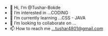 - 👋 Hi, I’m @Tushar-Bokde
- 👀 I’m interested in ...CODING
- 🌱 I’m currently learning ...CSS - JAVA
- 💞️ I’m looking to collaborate on ...
- 📫 How to reach me ...tushar4801@gmail.com

<!---
Tushar-Bokde/Tushar-Bokde is a ✨ special ✨ repository because its `README.md` (this file) appears on your GitHub profile.
You can click the Preview link to take a look at your changes.
--->
